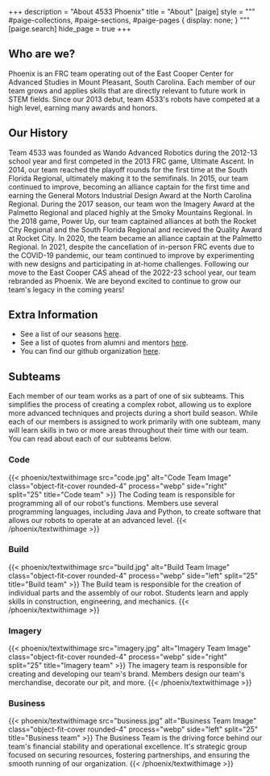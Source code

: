 +++
description = "About 4533 Phoenix"
title = "About"
[paige]
style = """
#paige-collections,
#paige-sections,
#paige-pages {
    display: none;
}
"""
[paige.search]
hide_page = true
+++

## Who are we?

Phoenix is an FRC team operating out of the East Cooper Center for Advanced
Studies in Mount Pleasant, South Carolina. Each member of our team grows and
applies skills that are directly relevant to future work in STEM fields. Since
our 2013 debut, team 4533's robots have competed at a high level, earning many
awards and honors.

## Our History

Team 4533 was founded as Wando Advanced Robotics during the 2012-13 school year
and first competed in the 2013 FRC game, Ultimate Ascent. In 2014, our team
reached the playoff rounds for the first time at the South Florida Regional,
ultimately making it to the semifinals. In 2015, our team continued to improve,
becoming an alliance captain for the first time and earning the General Motors
Industrial Design Award at the North Carolina Regional. During the 2017 season,
our team won the Imagery Award at the Palmetto Regional and placed highly at the
Smoky Mountains Regional. In the 2018 game, Power Up, our team captained
alliances at both the Rocket City Regional and the South Florida Regional and
recieved the Quality Award at Rocket City. In 2020, the team became an alliance
captain at the Palmetto Regional. In 2021, despite the cancellation of in-person
FRC events due to the COVID-19 pandemic, our team continued to improve by
experimenting with new designs and participating in at-home challenges.
Following our move to the East Cooper CAS ahead of the 2022-23 school year, our
team rebranded as Phoenix. We are beyond excited to continue to grow our team's
legacy in the coming years!

## Extra Information

- See a list of our seasons [here](./seasons).
- See a list of quotes from alumni and mentors [here](./quotes).
- You can find our github organization [here](//github.com/4533-phoenix).

## Subteams

Each member of our team works as a part of one of six subteams. This simplifies
the process of creating a complex robot, allowing us to explore more advanced
techniques and projects during a short build season. While each of our members
is assigned to work primarily with one subteam, many will learn skills in two or
more areas throughout their time with our team. You can read about each of our
subteams below.

### Code

{{< phoenix/textwithimage src="code.jpg" alt="Code Team Image" class="object-fit-cover rounded-4" process="webp" side="right" split="25" title="Code team" >}}
The Coding team is responsible for programming all of our robot's functions. Members use several programming languages, including Java and Python, to create software that allows our robots to operate at an advanced level.
{{< /phoenix/textwithimage >}}

### Build

{{< phoenix/textwithimage src="build.jpg" alt="Build Team Image" class="object-fit-cover rounded-4" process="webp" side="left" split="25" title="Build team" >}}
The Build team is responsible for the creation of individual parts and the assembly of our robot. Students learn and apply skills in construction, engineering, and mechanics.
{{< /phoenix/textwithimage >}}

### Imagery

{{< phoenix/textwithimage src="imagery.jpg" alt="Imagery Team Image" class="object-fit-cover rounded-4" process="webp" side="right" split="25" title="Imagery team" >}}
The imagery team is responsible for creating and developing our team's brand. Members design our team's merchandise, decorate our pit, and more.
{{< /phoenix/textwithimage >}}

### Business

{{< phoenix/textwithimage src="business.jpg" alt="Business Team Image" class="object-fit-cover rounded-4" process="webp" side="left" split="25" title="Business team" >}}
The Business Team is the driving force behind our team's financial stability and operational excellence. It's strategic group focused on securing resources, fostering partnerships, and ensuring the smooth running of our organization.
{{< /phoenix/textwithimage >}}